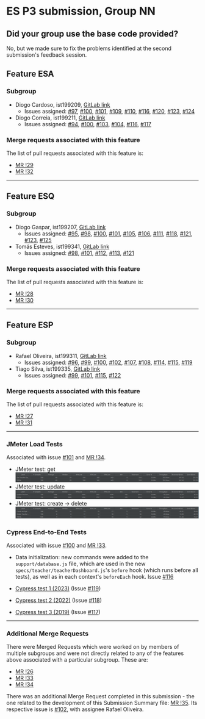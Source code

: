 # ES P3 submission, Group NN

## Did your group use the base code provided?

No, but we made sure to fix the problems identified at the second submission's feedback session.

## Feature ESA

### Subgroup

-   Diogo Cardoso, ist199209, [GitLab link](https://gitlab.rnl.tecnico.ulisboa.pt/ist199209)
    -   Issues assigned: [#97](https://gitlab.rnl.tecnico.ulisboa.pt/es/es23-64/-/issues/97), [#100](https://gitlab.rnl.tecnico.ulisboa.pt/es/es23-64/-/issues/100), [#101](https://gitlab.rnl.tecnico.ulisboa.pt/es/es23-64/-/issues/101), [#109](https://gitlab.rnl.tecnico.ulisboa.pt/es/es23-64/-/issues/109), [#110](https://gitlab.rnl.tecnico.ulisboa.pt/es/es23-64/-/issues/110), [#116](https://gitlab.rnl.tecnico.ulisboa.pt/es/es23-64/-/issues/116), [#120](https://gitlab.rnl.tecnico.ulisboa.pt/es/es23-64/-/issues/120), [#123](https://gitlab.rnl.tecnico.ulisboa.pt/es/es23-64/-/issues/123), [#124](https://gitlab.rnl.tecnico.ulisboa.pt/es/es23-64/-/issues/124)
-   Diogo Correia, ist199211, [GitLab link](https://gitlab.rnl.tecnico.ulisboa.pt/ist199211)
    -   Issues assigned: [#94](https://gitlab.rnl.tecnico.ulisboa.pt/es/es23-64/-/issues/94), [#100](https://gitlab.rnl.tecnico.ulisboa.pt/es/es23-64/-/issues/100), [#103](https://gitlab.rnl.tecnico.ulisboa.pt/es/es23-64/-/issues/103), [#104](https://gitlab.rnl.tecnico.ulisboa.pt/es/es23-64/-/issues/104), [#116](https://gitlab.rnl.tecnico.ulisboa.pt/es/es23-64/-/issues/116), [#117](https://gitlab.rnl.tecnico.ulisboa.pt/es/es23-64/-/issues/117)

### Merge requests associated with this feature

The list of pull requests associated with this feature is:

-   [MR !29](https://gitlab.rnl.tecnico.ulisboa.pt/es/es23-64/-/merge_requests/29)
-   [MR !32](https://gitlab.rnl.tecnico.ulisboa.pt/es/es23-64/-/merge_requests/32)

---

## Feature ESQ

### Subgroup

-   Diogo Gaspar, ist199207, [GitLab link](https://gitlab.rnl.tecnico.ulisboa.pt/ist199207)
    -   Issues assigned: [#95](https://gitlab.rnl.tecnico.ulisboa.pt/es/es23-64/-/issues/95), [#98](https://gitlab.rnl.tecnico.ulisboa.pt/es/es23-64/-/issues/98), [#100](https://gitlab.rnl.tecnico.ulisboa.pt/es/es23-64/-/issues/100), [#101](https://gitlab.rnl.tecnico.ulisboa.pt/es/es23-64/-/issues/101), [#105](https://gitlab.rnl.tecnico.ulisboa.pt/es/es23-64/-/issues/105), [#106](https://gitlab.rnl.tecnico.ulisboa.pt/es/es23-64/-/issues/106), [#111](https://gitlab.rnl.tecnico.ulisboa.pt/es/es23-64/-/issues/111), [#118](https://gitlab.rnl.tecnico.ulisboa.pt/es/es23-64/-/issues/118), [#121](https://gitlab.rnl.tecnico.ulisboa.pt/es/es23-64/-/issues/121), [#123](https://gitlab.rnl.tecnico.ulisboa.pt/es/es23-64/-/issues/123), [#125](https://gitlab.rnl.tecnico.ulisboa.pt/es/es23-64/-/issues/125)
-   Tomás Esteves, ist199341, [GitLab link](https://gitlab.rnl.tecnico.ulisboa.pt/ist199341)
    -   Issues assigned: [#98](https://gitlab.rnl.tecnico.ulisboa.pt/es/es23-64/-/issues/98), [#101](https://gitlab.rnl.tecnico.ulisboa.pt/es/es23-64/-/issues/101), [#112](https://gitlab.rnl.tecnico.ulisboa.pt/es/es23-64/-/issues/112), [#113](https://gitlab.rnl.tecnico.ulisboa.pt/es/es23-64/-/issues/113), [#121](https://gitlab.rnl.tecnico.ulisboa.pt/es/es23-64/-/issues/121)

### Merge requests associated with this feature

The list of pull requests associated with this feature is:

-   [MR !28](https://gitlab.rnl.tecnico.ulisboa.pt/es/es23-64/-/merge_requests/28)
-   [MR !30](https://gitlab.rnl.tecnico.ulisboa.pt/es/es23-64/-/merge_requests/30)

---

## Feature ESP

### Subgroup

-   Rafael Oliveira, ist199311, [GitLab link](https://gitlab.rnl.tecnico.ulisboa.pt/ist199311)
    -   Issues assigned: [#96](https://gitlab.rnl.tecnico.ulisboa.pt/es/es23-64/-/issues/96), [#99](https://gitlab.rnl.tecnico.ulisboa.pt/es/es23-64/-/issues/99), [#100](https://gitlab.rnl.tecnico.ulisboa.pt/es/es23-64/-/issues/100), [#102](https://gitlab.rnl.tecnico.ulisboa.pt/es/es23-64/-/issues/102), [#107](https://gitlab.rnl.tecnico.ulisboa.pt/es/es23-64/-/issues/107), [#108](https://gitlab.rnl.tecnico.ulisboa.pt/es/es23-64/-/issues/108), [#114](https://gitlab.rnl.tecnico.ulisboa.pt/es/es23-64/-/issues/114), [#115](https://gitlab.rnl.tecnico.ulisboa.pt/es/es23-64/-/issues/115), [#119](https://gitlab.rnl.tecnico.ulisboa.pt/es/es23-64/-/issues/119)
-   Tiago Silva, ist199335, [GitLab link](https://gitlab.rnl.tecnico.ulisboa.pt/ist199335)
    -   Issues assigned: [#99](https://gitlab.rnl.tecnico.ulisboa.pt/es/es23-64/-/issues/99), [#101](https://gitlab.rnl.tecnico.ulisboa.pt/es/es23-64/-/issues/101), [#115](https://gitlab.rnl.tecnico.ulisboa.pt/es/es23-64/-/issues/115), [#122](https://gitlab.rnl.tecnico.ulisboa.pt/es/es23-64/-/issues/122)

### Merge requests associated with this feature

The list of pull requests associated with this feature is:

-   [MR !27](https://gitlab.rnl.tecnico.ulisboa.pt/es/es23-64/-/merge_requests/27)
-   [MR !31](https://gitlab.rnl.tecnico.ulisboa.pt/es/es23-64/-/merge_requests/31)

---

### JMeter Load Tests

Associated with issue [#101](https://gitlab.rnl.tecnico.ulisboa.pt/es/es23-64/-/issues/101) and [MR !34](https://gitlab.rnl.tecnico.ulisboa.pt/es/es23-64/-/merge_requests/34).

-   JMeter test: get
    ![Load Test Screenshot (get)](assets/jmeter_get_aggregate_report.png)
-   JMeter test: update
    ![Load Test Screenshot (update)](assets/jmeter_update_aggregate_report.png)
-   JMeter test: create → delete
    ![Load Test Screenshot (create+delete)](assets/jmeter_create-delete_aggregate_report.png)

### Cypress End-to-End Tests

Associated with issue [#100](https://gitlab.rnl.tecnico.ulisboa.pt/es/es23-64/-/issues/100) and [MR !33](https://gitlab.rnl.tecnico.ulisboa.pt/es/es23-64/-/merge_requests/33).

-   Data initialization: new commands were added to the `support/database.js` file, which are used in the new `specs/teacher/teacherDashboard.js`'s `before` hook (which runs before all tests), as well as in each context's `beforeEach` hook. Issue [#116](https://gitlab.rnl.tecnico.ulisboa.pt/es/es23-64/-/issues/116)

-   [Cypress test 1 (2023)](https://gitlab.rnl.tecnico.ulisboa.pt/es/es23-64/-/blob/sprint-3/frontend/tests/e2e/specs/teacher/teacherDashboard.js#L120) (Issue [#119](https://gitlab.rnl.tecnico.ulisboa.pt/es/es23-64/-/issues/119))
-   [Cypress test 2 (2022)](https://gitlab.rnl.tecnico.ulisboa.pt/es/es23-64/-/blob/sprint-3/frontend/tests/e2e/specs/teacher/teacherDashboard.js#L183) (Issue [#118](https://gitlab.rnl.tecnico.ulisboa.pt/es/es23-64/-/issues/118))
-   [Cypress test 3 (2019)](https://gitlab.rnl.tecnico.ulisboa.pt/es/es23-64/-/blob/sprint-3/frontend/tests/e2e/specs/teacher/teacherDashboard.js#L246) (Issue [#117](https://gitlab.rnl.tecnico.ulisboa.pt/es/es23-64/-/issues/117))

---

### Additional Merge Requests

There were Merged Requests which were worked on by members of multiple subgroups and were not directly related to any of the features above associated with a particular subgroup. These are:

-   [MR !26](https://gitlab.rnl.tecnico.ulisboa.pt/es/es23-64/-/merge_requests/26)
-   [MR !33](https://gitlab.rnl.tecnico.ulisboa.pt/es/es23-64/-/merge_requests/33)
-   [MR !34](https://gitlab.rnl.tecnico.ulisboa.pt/es/es23-64/-/merge_requests/34)

There was an additional Merge Request completed in this submission - the one related to the development of this Submission Summary file: [MR !35](https://gitlab.rnl.tecnico.ulisboa.pt/es/es23-64/-/merge_requests/35).
Its respective issue is [#102](https://gitlab.rnl.tecnico.ulisboa.pt/es/es23-64/-/issues/102), with assignee Rafael Oliveira.
